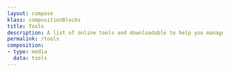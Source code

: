 ```yaml
---
layout: compose
klass: compositionBlocks
title: Tools
description: A list of online tools and downloadable to help you manage your biodiversity data
permalink: /tools
composition:
- type: media
  data: tools
---
```


